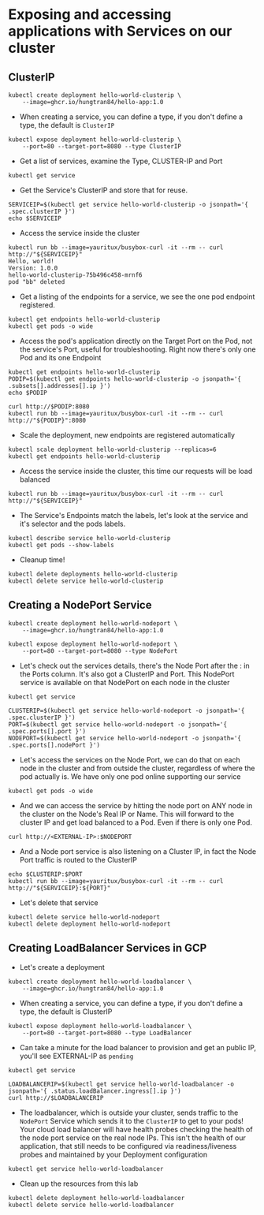 # Exposing and accessing applications with Services on our cluster

## ClusterIP
```
kubectl create deployment hello-world-clusterip \
    --image=ghcr.io/hungtran84/hello-app:1.0
```

- When creating a service, you can define a type, if you don't define a type, the default is `ClusterIP`
```
kubectl expose deployment hello-world-clusterip \
    --port=80 --target-port=8080 --type ClusterIP
```

- Get a list of services, examine the Type, CLUSTER-IP and Port
```
kubectl get service
```

- Get the Service's ClusterIP and store that for reuse.
```
SERVICEIP=$(kubectl get service hello-world-clusterip -o jsonpath='{ .spec.clusterIP }')
echo $SERVICEIP
```

- Access the service inside the cluster
```
kubectl run bb --image=yauritux/busybox-curl -it --rm -- curl http://"${SERVICEIP}"
Hello, world!
Version: 1.0.0
hello-world-clusterip-75b496c458-mrnf6
pod "bb" deleted
```

- Get a listing of the endpoints for a service, we see the one pod endpoint registered.
```
kubectl get endpoints hello-world-clusterip
kubectl get pods -o wide
```

- Access the pod's application directly on the Target Port on the Pod, not the service's Port, useful for troubleshooting.
Right now there's only one Pod and its one Endpoint
```
kubectl get endpoints hello-world-clusterip
PODIP=$(kubectl get endpoints hello-world-clusterip -o jsonpath='{ .subsets[].addresses[].ip }')
echo $PODIP
```

```
curl http://$PODIP:8080
kubectl run bb --image=yauritux/busybox-curl -it --rm -- curl http://"${PODIP}":8080
```

- Scale the deployment, new endpoints are registered automatically

```
kubectl scale deployment hello-world-clusterip --replicas=6
kubectl get endpoints hello-world-clusterip
```

- Access the service inside the cluster, this time our requests will be load balanced

```
kubectl run bb --image=yauritux/busybox-curl -it --rm -- curl http://"${SERVICEIP}"
```

- The Service's Endpoints match the labels, let's look at the service and it's selector and the pods labels.
```
kubectl describe service hello-world-clusterip
kubectl get pods --show-labels
```

- Cleanup time!
```
kubectl delete deployments hello-world-clusterip
kubectl delete service hello-world-clusterip
```


## Creating a NodePort Service
```
kubectl create deployment hello-world-nodeport \
    --image=ghcr.io/hungtran84/hello-app:1.0
```

```
kubectl expose deployment hello-world-nodeport \
    --port=80 --target-port=8080 --type NodePort
```

- Let's check out the services details, there's the Node Port after the : in the Ports column. It's also got a ClusterIP and Port.
This NodePort service is available on that NodePort on each node in the cluster
```
kubectl get service

CLUSTERIP=$(kubectl get service hello-world-nodeport -o jsonpath='{ .spec.clusterIP }')
PORT=$(kubectl get service hello-world-nodeport -o jsonpath='{ .spec.ports[].port }')
NODEPORT=$(kubectl get service hello-world-nodeport -o jsonpath='{ .spec.ports[].nodePort }')
```

- Let's access the services on the Node Port, we can do that on each node in the cluster and from outside the cluster, regardless of where the pod actually is.
We have only one pod online supporting our service
```
kubectl get pods -o wide
```

- And we can access the service by hitting the node port on ANY node in the cluster on the Node's Real IP or Name.
This will forward to the cluster IP and get load balanced to a Pod. Even if there is only one Pod.

```
curl http://<EXTERNAL-IP>:$NODEPORT
```

- And a Node port service is also listening on a Cluster IP, in fact the Node Port traffic is routed to the ClusterIP
```
echo $CLUSTERIP:$PORT
kubectl run bb --image=yauritux/busybox-curl -it --rm -- curl http://"${SERVICEIP}:${PORT}"
```

- Let's delete that service
```
kubectl delete service hello-world-nodeport
kubectl delete deployment hello-world-nodeport
```

## Creating LoadBalancer Services in GCP
- Let's create a deployment
```
kubectl create deployment hello-world-loadbalancer \
    --image=ghcr.io/hungtran84/hello-app:1.0
```

- When creating a service, you can define a type, if you don't define a type, the default is ClusterIP
```
kubectl expose deployment hello-world-loadbalancer \
    --port=80 --target-port=8080 --type LoadBalancer
```

- Can take a minute for the load balancer to provision and get an public IP, you'll see EXTERNAL-IP as `pending`

```
kubectl get service
```

```
LOADBALANCERIP=$(kubectl get service hello-world-loadbalancer -o jsonpath='{ .status.loadBalancer.ingress[].ip }')
curl http://$LOADBALANCERIP
```

- The loadbalancer, which is outside your cluster, sends traffic to the `NodePort` Service which sends it to the `ClusterIP` to get to your pods!
Your cloud load balancer will have health probes checking the health of the node port service on the real node IPs.
This isn't the health of our application, that still needs to be configured via readiness/liveness probes and maintained by your Deployment configuration

```
kubectl get service hello-world-loadbalancer
```

- Clean up the resources from this lab
```
kubectl delete deployment hello-world-loadbalancer
kubectl delete service hello-world-loadbalancer
```
